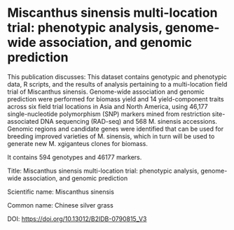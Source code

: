 # Miscanthus sinensis multi-location trial: phenotypic analysis, genome-wide association, and genomic prediction

This publication discusses: This dataset contains genotypic and phenotypic data, R scripts, and the results of analysis pertaining to a multi-location field trial of Miscanthus sinensis. Genome-wide association and genomic prediction were performed for biomass yield and 14 yield-component traits across six field trial locations in Asia and North America, using 46,177 single-nucleotide polymorphism (SNP) markers mined from restriction site-associated DNA sequencing (RAD-seq) and 568 M. sinensis accessions. Genomic regions and candidate genes were identified that can be used for breeding improved varieties of M. sinensis, which in turn will be used to generate new M. xgiganteus clones for biomass.

It contains 594 genotypes and 46177 markers.

Title: Miscanthus sinensis multi-location trial: phenotypic analysis, genome-wide association, and genomic prediction

Scientific name: Miscanthus sinensis

Common name: Chinese silver grass

DOI: https://doi.org/10.13012/B2IDB-0790815_V3


